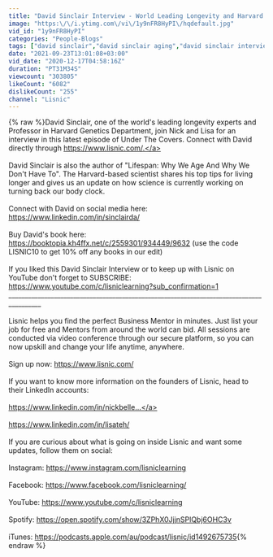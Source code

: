 ```yaml
---
title: "David Sinclair Interview - World Leading Longevity and Harvard Genetics Expert | Lisnic"
image: "https:\/\/i.ytimg.com\/vi\/1y9nFR8HyPI\/hqdefault.jpg"
vid_id: "1y9nFR8HyPI"
categories: "People-Blogs"
tags: ["david sinclair","david sinclair aging","david sinclair interview"]
date: "2021-09-23T13:01:08+03:00"
vid_date: "2020-12-17T04:58:16Z"
duration: "PT31M34S"
viewcount: "303805"
likeCount: "6082"
dislikeCount: "255"
channel: "Lisnic"
---
```

{% raw %}David Sinclair, one of the world's leading longevity experts and Professor in Harvard Genetics Department, join Nick and Lisa for an interview in this latest episode of Under The Covers. Connect with David directly through <a rel="nofollow" target="blank" href="https://www.lisnic.com/.">https://www.lisnic.com/.</a><br /><br />David Sinclair is also the author of &quot;Lifespan: Why We Age And Why We Don't Have To&quot;. The Harvard-based scientist shares his top tips for living longer and gives us an update on how science is currently working on turning back our body clock.<br /><br />Connect with David on social media here: <a rel="nofollow" target="blank" href="https://www.linkedin.com/in/sinclairda/">https://www.linkedin.com/in/sinclairda/</a><br /><br />Buy David's book here: <a rel="nofollow" target="blank" href="https://booktopia.kh4ffx.net/c/2559301/934449/9632">https://booktopia.kh4ffx.net/c/2559301/934449/9632</a> (use the code LISNIC10 to get 10% off any books in our edit)<br /><br />If you liked this David Sinclair Interview or to keep up with Lisnic on YouTube don't forget to SUBSCRIBE: <a rel="nofollow" target="blank" href="https://www.youtube.com/c/lisniclearning?sub_confirmation=1">https://www.youtube.com/c/lisniclearning?sub_confirmation=1</a><br />________________________________________________________________________________________<br /><br />Lisnic helps you find the perfect Business Mentor in minutes. Just list your job for free and Mentors from around the world can bid. All sessions are conducted via video conference through our secure platform, so you can now upskill and change your life anytime, anywhere.<br /><br />Sign up now: <a rel="nofollow" target="blank" href="https://www.lisnic.com/">https://www.lisnic.com/</a><br /><br />If you want to know more information on the founders of Lisnic, head to their LinkedIn accounts:<br /><br /><a rel="nofollow" target="blank" href="https://www.linkedin.com/in/nickbelle...">https://www.linkedin.com/in/nickbelle...</a><br /><br /><a rel="nofollow" target="blank" href="https://www.linkedin.com/in/lisateh/">https://www.linkedin.com/in/lisateh/</a><br /><br />If you are curious about what is going on inside Lisnic and want some updates, follow them on social:<br /><br />Instagram: <a rel="nofollow" target="blank" href="https://www.instagram.com/lisniclearning">https://www.instagram.com/lisniclearning</a><br /><br />Facebook: <a rel="nofollow" target="blank" href="https://www.facebook.com/lisniclearning/">https://www.facebook.com/lisniclearning/</a><br /><br />YouTube: <a rel="nofollow" target="blank" href="https://www.youtube.com/c/lisniclearning">https://www.youtube.com/c/lisniclearning</a><br /><br />Spotify: <a rel="nofollow" target="blank" href="https://open.spotify.com/show/3ZPhX0JjjnSPlQbj6OHC3v">https://open.spotify.com/show/3ZPhX0JjjnSPlQbj6OHC3v</a><br /><br />iTunes: <a rel="nofollow" target="blank" href="https://podcasts.apple.com/au/podcast/lisnic/id1492675735">https://podcasts.apple.com/au/podcast/lisnic/id1492675735</a>{% endraw %}
